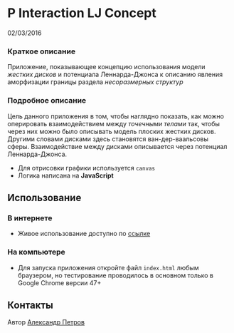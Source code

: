 # P Interaction LJ Concept

02/03/2016

### Краткое описание

Приложение, показывающее концепцию использования модели _жестких дисков_ и потенциала Леннарда-Джонса к описанию явления аморфизации границы раздела _несоразмерных структур_

### Подробное описание

Цель данного приложения в том, чтобы наглядно показать, как можно оперировать взаимодействием между _точечными телами_ так, чтобы через них можно было описывать модель плоских жестких дисков. Другими словами дисками здесь становятся ван-дер-ваальсовы сферы. Взаимодействие между дисками описывается через потенциал Леннарда-Джонса.

* Для отрисовки графики используется `canvas`
* Логика написана на __JavaScript__

## Использование

### В интернете

* Живое использование доступно по [ссылке](petrov-aa.github.io/p_interaction_lj_concept)

### На компьютере

* Для запуска приложения откройте файл `index.html` любым браузером, но тестирование проводилось в основном только в Google Chrome версии 47+

## Контакты

Автор [Александр Петров](github.com/petrov-aa)
